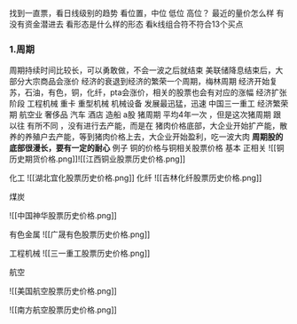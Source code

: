 找到一直票，看日线级别的趋势
看位置，中位 低位 高位？
最近的量价怎么样 有没有资金潜进去
看形态是什么样的形态
看k线组合符不符合13个买点

### 1.周期
周期持续时间比较长，可以勇敢做，不会一波之后就结束
美联储降息结束后，大部分大宗商品会涨价
经济的衰退到经济的繁荣一个周期，梅林周期
经济开始复苏，石油，有色，铜，化纤，pta会涨价，相关的股票也会有对应的涨幅
经济扩张阶段 工程机械 重卡 重型机械 机械设备 发展最迅猛，迅速
中国三一重工
经济繁荣期 航空业 奢侈品 汽车 酒店 造船
a股 猪周期 平均4年一次 ，但是这次猪周期 跟 以往 有所不同 ，没有进行去产能，而是在 猪肉价格底部，大企业开始扩产能，散养的养殖户去产能，等到猪肉价格上去，大企业开始盈利，吃一波大肉
**周期股的底部很漫长，要有一定的耐心**
例子 铜的价格与铜相关股票价格 基本 正相关 
![[铜历史期货价格.png]]![[江西铜业股票历史价格.png]]

化工
![[湖北宜化股票历史价格.png]]
化纤
![[吉林化纤股票历史价格.png]]

煤炭

![[中国神华股票历史价格.png]]

有色金属
![[广晟有色股票历史价格.png]]

工程机械
![[三一重工股票历史价格.png]]

航空

![[美国航空股票历史价格.png]]

![[南方航空股票历史价格.png]]